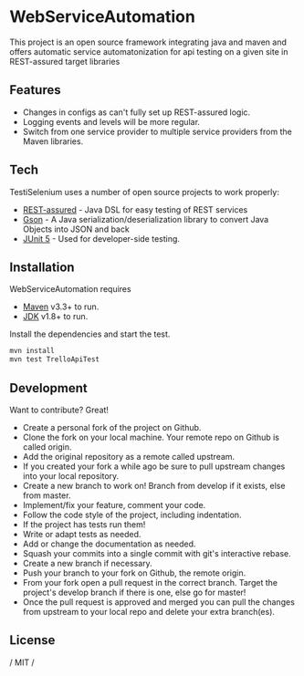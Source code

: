 # WebServiceAutomation

This project is an open source framework integrating java and maven and offers automatic service automatonization for api testing on a given site in REST-assured target libraries 

## Features

- Changes in configs as can't fully set up REST-assured logic.
- Logging events and levels will be more regular.
- Switch from one service provider to multiple service providers from the Maven libraries.

## Tech

TestiSelenium uses a number of open source projects to work properly:

- [REST-assured](https://github.com/rest-assured/rest-assured) - Java DSL for easy testing of REST services
- [Gson](https://github.com/google/gson/) - A Java serialization/deserialization library to convert Java Objects into JSON and back
- [JUnit 5](https://junit.org/junit5/) - Used for developer-side testing.

## Installation

WebServiceAutomation requires 
- [Maven](https://maven.apache.org/download.cgi) v3.3+ to run.
- [JDK](https://openjdk.java.net/) v1.8+ to run.


Install the dependencies and start the test.

```sh
mvn install
mvn test TrelloApiTest
```

## Development

Want to contribute?  Great!

- Create a personal fork of the project on Github.
- Clone the fork on your local machine. Your remote repo on Github is called origin.
- Add the original repository as a remote called upstream.
- If you created your fork a while ago be sure to pull upstream changes into your local repository.
- Create a new branch to work on! Branch from develop if it exists, else from master.
- Implement/fix your feature, comment your code.
- Follow the code style of the project, including indentation.
- If the project has tests run them!
- Write or adapt tests as needed.
- Add or change the documentation as needed.
- Squash your commits into a single commit with git's interactive rebase.      
- Create a new branch if necessary.
- Push your branch to your fork on Github, the remote origin.
- From your fork open a pull request in the correct branch. Target the project's develop branch if there is one, else go for master!
- Once the pull request is approved and merged you can pull the changes from upstream to your local repo and delete your extra branch(es).

## License

/ MIT /
